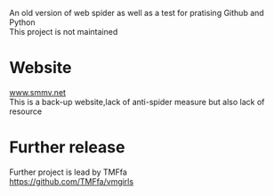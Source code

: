 An old version of web spider as well as a test for pratising Github and Python   
This project is not maintained
# Website
www.smmv.net   
This is a back-up website,lack of anti-spider measure but also lack of resource
# Further release
Further project is lead by TMFfa   
https://github.com/TMFfa/vmgirls
